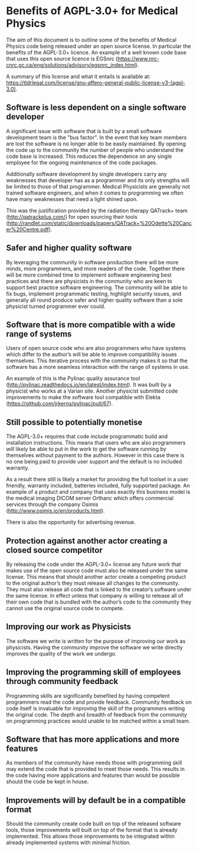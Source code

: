 # Benefits of AGPL-3.0+ for Medical Physics

The aim of this document is to outline some of the benefits of Medical Physics code being released under an open source license. In particular the benefits of the AGPL-3.0+ licence. An example of a well known code base that uses this open source licence is EGSnrc (<https://www.nrc-cnrc.gc.ca/eng/solutions/advisory/egsnrc_index.html>).

A summary of this license and what it entails is available at: <https://tldrlegal.com/license/gnu-affero-general-public-license-v3-(agpl-3.0)>.

## Software is less dependent on a single software developer

A significant issue with software that is built by a small software development team is the "bus
factor". In the event that key team members are lost the software is no longer able to be easily
maintained. By opening the code up to the community the number of people who understand the
code base is increased. This reduces the dependence on any single employee for the ongoing
maintenance of the code packages.

Additionally software development by single developers carry any weaknesses that developer has as
a programmer and its only strengths will be limited to those of that programmer. Medical Physicists
are generally not trained software engineers, and when it comes to programming we often have
many weaknesses that need a light shined upon.

This was the justification provided by the radiation therapy QATrack+ team
(<http://qatrackplus.com/>) for open sourcing their tools
(<http://randlet.com/static/downloads/papers/QATrack+%20Odette%20Cancer%20Centre.pdf>).

## Safer and higher quality software

By leveraging the community in software production there will be more minds, more programmers,
and more readers of the code. Together there will be more combined time to implement software
engineering best practices and there are physicists in the community who are keen to support best
practice software engineering. The community will be able to fix bugs, implement programmatic
testing, highlight security issues, and generally all round produce safer and higher quality software
than a sole physicist turned programmer ever could.

## Software that is more compatible with a wide range of systems

Users of open source code who are also programmers who have systems which differ to the author’s
will be able to improve compatibility issues themselves. This iterative process with the community
makes it so that the software has a more seamless interaction with the range of systems in use.

An example of this is the Pylinac quality assurance tool
(<http://pylinac.readthedocs.io/en/latest/index.html>). It was built by a physicist who works at a
Varian site. Another physicist submitted code improvements to make the software tool compatible
with Elekta (<https://github.com/jrkerns/pylinac/pull/67>).

## Still possible to potentially monetise

The AGPL-3.0+ requires that code include programmatic build and installation instructions. This
means that users who are also programmers will likely be able to put in the work to get the software
running by themselves without payment to the authors. However in this case there is no one being
paid to provide user support and the default is no included warranty.

As a result there still is likely a market for providing the full toolset in a user friendly, warranty
included, batteries included, fully supported package. An example of a product and company that
uses exactly this business model is the medical imaging DICOM server Orthanc which offers
commercial services through the company Osimis (<http://www.osimis.io/en/products.html>).

There is also the opportunity for advertising revenue.

## Protection against another actor creating a closed source competitor

By releasing the code under the AGPL-3.0+ license any future work that makes use of the open
source code must also be released under the same license. This means that should another actor
create a competing product to the original author’s they must release all changes to the community.
They must also release all code that is linked to the creator’s software under the same license. In
effect unless that company is willing to release all of their own code that is bundled with the
author’s code to the community they cannot use the original source code to compete.

## Improving our work as Physicists

The software we write is written for the purpose of improving our work as physicists. Having the
community improve the software we write directly improves the quality of the work we undergo.

## Improving the programming skill of employees through community feedback

Programming skills are significantly benefited by having competent programmers read the code and
provide feedback. Community feedback on code itself is invaluable for improving the skill of the
programmers writing the original code. The depth and breadth of feedback from the community on
programming practices would unable to be matched within a small team.

## Software that has more applications and more features

As members of the community have needs those with programming skill may extend the code that is
provided to meet those needs. This results in the code having more applications and features than
would be possible should the code be kept in house.

## Improvements will by default be in a compatible format

Should the community create code built on top of the released software tools, those improvements
will built on top of the format that is already implemented. This allows those improvements to be
integrated within already implemented systems with minimal friction.